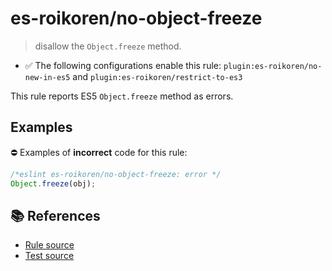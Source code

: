 # es-roikoren/no-object-freeze
> disallow the `Object.freeze` method.

- ✅ The following configurations enable this rule: `plugin:es-roikoren/no-new-in-es5` and `plugin:es-roikoren/restrict-to-es3`

This rule reports ES5 `Object.freeze` method as errors.

## Examples

⛔ Examples of **incorrect** code for this rule:

```js
/*eslint es-roikoren/no-object-freeze: error */
Object.freeze(obj);
```

## 📚 References

- [Rule source](https://github.com/roikoren755/eslint-plugin-es/blob/v3.0.1/src/rules/no-object-freeze.ts)
- [Test source](https://github.com/roikoren755/eslint-plugin-es/blob/v3.0.1/tests/src/rules/no-object-freeze.ts)
